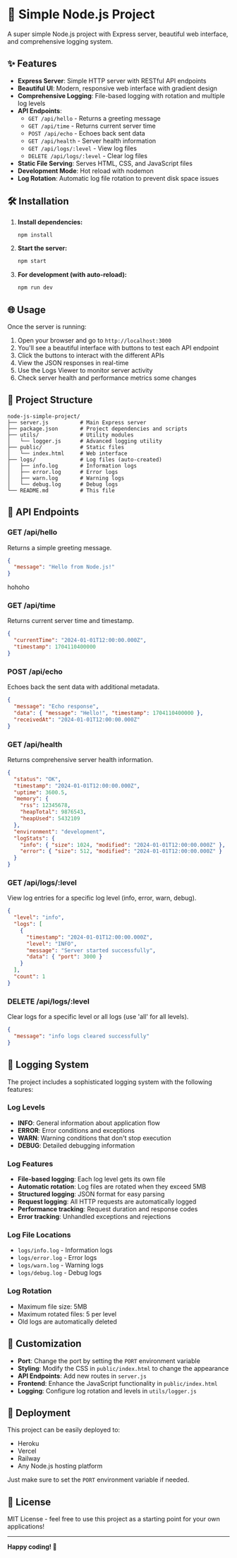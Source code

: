# 🚀 Simple Node.js Project

A super simple Node.js project with Express server, beautiful web interface, and comprehensive logging system.

## ✨ Features

- **Express Server**: Simple HTTP server with RESTful API endpoints
- **Beautiful UI**: Modern, responsive web interface with gradient design
- **Comprehensive Logging**: File-based logging with rotation and multiple log levels
- **API Endpoints**: 
  - `GET /api/hello` - Returns a greeting message
  - `GET /api/time` - Returns current server time
  - `POST /api/echo` - Echoes back sent data
  - `GET /api/health` - Server health information
  - `GET /api/logs/:level` - View log files
  - `DELETE /api/logs/:level` - Clear log files
- **Static File Serving**: Serves HTML, CSS, and JavaScript files
- **Development Mode**: Hot reload with nodemon
- **Log Rotation**: Automatic log file rotation to prevent disk space issues

## 🛠️ Installation

1. **Install dependencies:**
   ```bash
   npm install
   ```

2. **Start the server:**
   ```bash
   npm start
   ```

3. **For development (with auto-reload):**
   ```bash
   npm run dev
   ```

## 🌐 Usage

Once the server is running:

1. Open your browser and go to `http://localhost:3000`
2. You'll see a beautiful interface with buttons to test each API endpoint
3. Click the buttons to interact with the different APIs
4. View the JSON responses in real-time
5. Use the Logs Viewer to monitor server activity
6. Check server health and performance metrics
some changes
## 📁 Project Structure

```
node-js-simple-project/
├── server.js          # Main Express server
├── package.json       # Project dependencies and scripts
├── utils/             # Utility modules
│   └── logger.js      # Advanced logging utility
├── public/            # Static files
│   └── index.html     # Web interface
├── logs/              # Log files (auto-created)
│   ├── info.log       # Information logs
│   ├── error.log      # Error logs
│   ├── warn.log       # Warning logs
│   └── debug.log      # Debug logs
└── README.md          # This file
```

## 🔧 API Endpoints

### GET /api/hello
Returns a simple greeting message.
```json
{
  "message": "Hello from Node.js!"
}
```
hohoho
### GET /api/time
Returns current server time and timestamp.
```json
{
  "currentTime": "2024-01-01T12:00:00.000Z",
  "timestamp": 1704110400000
}
```

### POST /api/echo
Echoes back the sent data with additional metadata.
```json
{
  "message": "Echo response",
  "data": { "message": "Hello!", "timestamp": 1704110400000 },
  "receivedAt": "2024-01-01T12:00:00.000Z"
}
```

### GET /api/health
Returns comprehensive server health information.
```json
{
  "status": "OK",
  "timestamp": "2024-01-01T12:00:00.000Z",
  "uptime": 3600.5,
  "memory": {
    "rss": 12345678,
    "heapTotal": 9876543,
    "heapUsed": 5432109
  },
  "environment": "development",
  "logStats": {
    "info": { "size": 1024, "modified": "2024-01-01T12:00:00.000Z" },
    "error": { "size": 512, "modified": "2024-01-01T12:00:00.000Z" }
  }
}
```

### GET /api/logs/:level
View log entries for a specific log level (info, error, warn, debug).
```json
{
  "level": "info",
  "logs": [
    {
      "timestamp": "2024-01-01T12:00:00.000Z",
      "level": "INFO",
      "message": "Server started successfully",
      "data": { "port": 3000 }
    }
  ],
  "count": 1
}
```

### DELETE /api/logs/:level
Clear logs for a specific level or all logs (use 'all' for all levels).
```json
{
  "message": "info logs cleared successfully"
}
```

## 📝 Logging System

The project includes a sophisticated logging system with the following features:

### Log Levels
- **INFO**: General information about application flow
- **ERROR**: Error conditions and exceptions
- **WARN**: Warning conditions that don't stop execution
- **DEBUG**: Detailed debugging information

### Log Features
- **File-based logging**: Each log level gets its own file
- **Automatic rotation**: Log files are rotated when they exceed 5MB
- **Structured logging**: JSON format for easy parsing
- **Request logging**: All HTTP requests are automatically logged
- **Performance tracking**: Request duration and response codes
- **Error tracking**: Unhandled exceptions and rejections

### Log File Locations
- `logs/info.log` - Information logs
- `logs/error.log` - Error logs  
- `logs/warn.log` - Warning logs
- `logs/debug.log` - Debug logs

### Log Rotation
- Maximum file size: 5MB
- Maximum rotated files: 5 per level
- Old logs are automatically deleted

## 🎨 Customization

- **Port**: Change the port by setting the `PORT` environment variable
- **Styling**: Modify the CSS in `public/index.html` to change the appearance
- **API Endpoints**: Add new routes in `server.js`
- **Frontend**: Enhance the JavaScript functionality in `public/index.html`
- **Logging**: Configure log rotation and levels in `utils/logger.js`

## 🚀 Deployment

This project can be easily deployed to:
- Heroku
- Vercel
- Railway
- Any Node.js hosting platform

Just make sure to set the `PORT` environment variable if needed.

## 📝 License

MIT License - feel free to use this project as a starting point for your own applications!

---

**Happy coding! 🎉**
